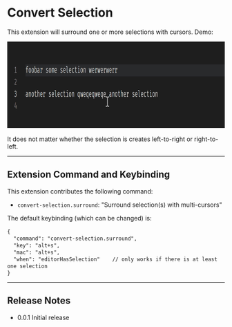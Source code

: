 # Convert Selection

This extension will surround one or more selections with cursors.  Demo:

<img src="https://github.com/ArturoDent/convert-selection/blob/master/images/surroundSelection.gif?raw=true" width="800" height="200" alt="surround selection with multiple cursors demo"/>  

It does not matter whether the selection is creates left-to-right or right-to-left. 
 
----------------

## Extension Command and Keybinding

This extension contributes the following command:

* `convert-selection.surround`: "Surround selection(s) with multi-cursors"

The default keybinding (which can be changed) is:

```jsonc
{
  "command": "convert-selection.surround",
  "key": "alt+s",
  "mac": "alt+s",
  "when": "editorHasSelection"    // only works if there is at least one selection
}
```
-------------

## Release Notes

* 0.0.1 Initial release

